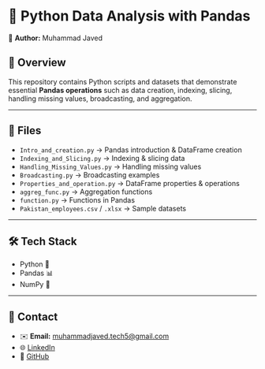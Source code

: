 # 📘 Python Data Analysis with Pandas  

👤 **Author:** Muhammad Javed  

## 📌 Overview  
This repository contains Python scripts and datasets that demonstrate essential **Pandas operations** such as data creation, indexing, slicing, handling missing values, broadcasting, and aggregation.  

---

## 📂 Files  
- `Intro_and_creation.py` → Pandas introduction & DataFrame creation  
- `Indexing_and_Slicing.py` → Indexing & slicing data  
- `Handling_Missing_Values.py` → Handling missing values  
- `Broadcasting.py` → Broadcasting examples  
- `Properties_and_operation.py` → DataFrame properties & operations  
- `aggreg_func.py` → Aggregation functions  
- `function.py` → Functions in Pandas  
- `Pakistan_employees.csv` / `.xlsx` → Sample datasets  

---

## 🛠️ Tech Stack  
- Python 🐍  
- Pandas 📊  
- NumPy 🔢  

---

## 📧 Contact  
- ✉️ **Email:** muhammadjaved.tech5@gmail.com  
- 🌐 [LinkedIn](https://www.linkedin.com/in/muhammad-javed-24b262369/)  
- 🔗 [GitHub](https://github.com/Muhammad-Javed2005)  
